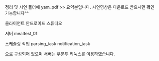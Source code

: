 정리 및 시연 폴더에 
yam_pdf >> 요약본입니다.
시연영상은 다운로드 받으시면 확인가능합니다^^

클라이언트
안드로이드 스튜디오 

서버
mealtest_01

스케쥴링 작업
parsing_task
notification_task 

으로 구성되어 있으며
서버는 우분투 리눅스를 이용하였습니다. 
